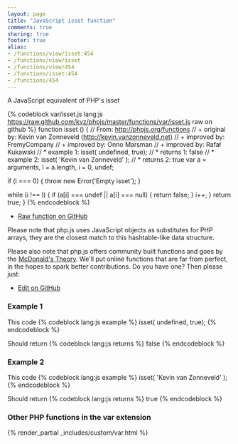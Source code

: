 ```yaml
---
layout: page
title: "JavaScript isset function"
comments: true
sharing: true
footer: true
alias:
- /functions/view/isset:454
- /functions/view/isset
- /functions/view/454
- /functions/isset:454
- /functions/454
---
```

<!-- Generated by Rakefile:build -->
A JavaScript equivalent of PHP's isset

{% codeblock var/isset.js lang:js https://raw.github.com/kvz/phpjs/master/functions/var/isset.js raw on github %}
function isset () {
  // From: http://phpjs.org/functions
  // +   original by: Kevin van Zonneveld (http://kevin.vanzonneveld.net)
  // +   improved by: FremyCompany
  // +   improved by: Onno Marsman
  // +   improved by: Rafał Kukawski
  // *     example 1: isset( undefined, true);
  // *     returns 1: false
  // *     example 2: isset( 'Kevin van Zonneveld' );
  // *     returns 2: true
  var a = arguments,
    l = a.length,
    i = 0,
    undef;

  if (l === 0) {
    throw new Error('Empty isset');
  }

  while (i !== l) {
    if (a[i] === undef || a[i] === null) {
      return false;
    }
    i++;
  }
  return true;
}
{% endcodeblock %}

 - [Raw function on GitHub](https://github.com/kvz/phpjs/blob/master/functions/var/isset.js)

Please note that php.js uses JavaScript objects as substitutes for PHP arrays, they are 
the closest match to this hashtable-like data structure. 

Please also note that php.js offers community built functions and goes by the 
[McDonald's Theory](https://medium.com/what-i-learned-building/9216e1c9da7d). We'll put online 
functions that are far from perfect, in the hopes to spark better contributions. 
Do you have one? Then please just: 

 - [Edit on GitHub](https://github.com/kvz/phpjs/edit/master/functions/var/isset.js)

### Example 1
This code
{% codeblock lang:js example %}
isset( undefined, true);
{% endcodeblock %}

Should return
{% codeblock lang:js returns %}
false
{% endcodeblock %}

### Example 2
This code
{% codeblock lang:js example %}
isset( 'Kevin van Zonneveld' );
{% endcodeblock %}

Should return
{% codeblock lang:js returns %}
true
{% endcodeblock %}


### Other PHP functions in the var extension
{% render_partial _includes/custom/var.html %}
